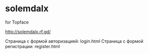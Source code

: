 # solemdalx
for Topface

http://solemdalx.rf.gd/

Страница с формой авторизацией: login.html
Страница с формой регистрации: register.html
